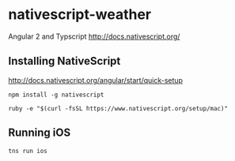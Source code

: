 # nativescript-weather

Angular 2 and Typscript
http://docs.nativescript.org/

## Installing NativeScript

http://docs.nativescript.org/angular/start/quick-setup

```npm install -g nativescript```

```ruby -e "$(curl -fsSL https://www.nativescript.org/setup/mac)"```

## Running iOS

```tns run ios```
